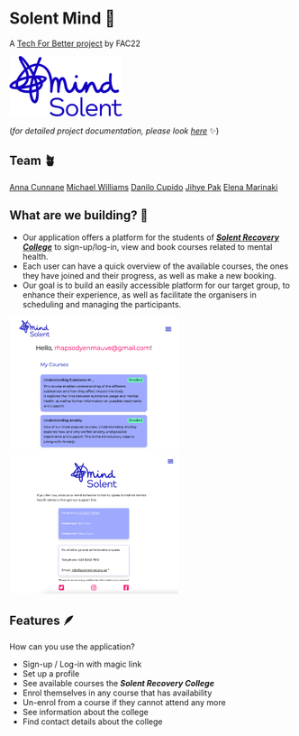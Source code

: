 # Solent Mind 🧠

A [Tech For Better project](https://www.foundersandcoders.com/tech-for-better/) by FAC22

<img src='./public/logo/solent.png' width=200>

(_for detailed project documentation, please look [here](Documentation.md)_ ✨)

## Team 🪴

[Anna Cunnane](https://github.com/Moggach)
[Michael Williams](https://github.com/MJOW1999)
[Danilo Cupido](https://github.com/danilo-cupido)
[Jihye Pak](https://github.com/jijip41)
[Elena Marinaki](https://github.com/elenamarinaki)

## What are we building? 🧱

- Our application offers a platform for the students of [_**Solent Recovery College**_](https://www.solentmind.org.uk/) to sign-up/log-in, view and book courses related to mental health.
- Each user can have a quick overview of the available courses, the ones they have joined and their progress, as well as make a new booking.
- Our goal is to build an easily accessible platform for our target group, to enhance their experience, as well as facilitate the organisers in scheduling and managing the participants.

<img src='./images/myCourses.png' width=300>
<img src='./images/contactPage.png' width=300>

## Features 🪶

How can you use the application?

- Sign-up / Log-in with magic link
- Set up a profile
- See available courses the _**Solent Recovery College**_
- Enrol themselves in any course that has availability
- Un-enrol from a course if they cannot attend any more
- See information about the college
- Find contact details about the college
